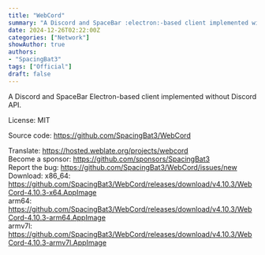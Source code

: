 ```yaml
---
title: "WebCord"
summary: "A Discord and SpaceBar :electron:-based client implemented without Discord API."
date: 2024-12-26T02:22:00Z
categories: ["Network"]
showAuthor: true
authors:
- "SpacingBat3"
tags: ["Official"]
draft: false
---
```


A Discord and SpaceBar Electron-based client implemented without Discord API.

License: MIT

Source code: <https://github.com/SpacingBat3/WebCord>

Translate: <https://hosted.weblate.org/projects/webcord>  
Become a sponsor: <https://github.com/sponsors/SpacingBat3>  
Report the bug: <https://github.com/SpacingBat3/WebCord/issues/new>  
Download: x86_64: <https://github.com/SpacingBat3/WebCord/releases/download/v4.10.3/WebCord-4.10.3-x64.AppImage>  
          arm64: <https://github.com/SpacingBat3/WebCord/releases/download/v4.10.3/WebCord-4.10.3-arm64.AppImage>  
          armv7l: <https://github.com/SpacingBat3/WebCord/releases/download/v4.10.3/WebCord-4.10.3-armv7l.AppImage>  
